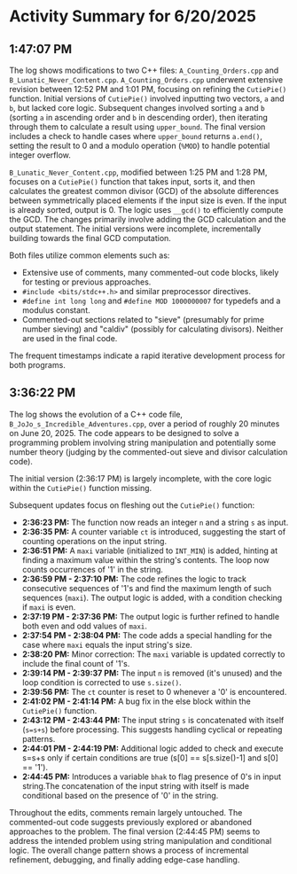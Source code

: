 # Activity Summary for 6/20/2025

## 1:47:07 PM
The log shows modifications to two C++ files: `A_Counting_Orders.cpp` and `B_Lunatic_Never_Content.cpp`.  `A_Counting_Orders.cpp` underwent extensive revision between 12:52 PM and 1:01 PM, focusing on refining the `CutiePie()` function.  Initial versions of `CutiePie()` involved inputting two vectors, `a` and `b`, but lacked core logic.  Subsequent changes involved sorting `a` and `b` (sorting `a` in ascending order and `b` in descending order), then iterating through them to calculate a result using `upper_bound`. The final version includes a check to handle cases where `upper_bound` returns `a.end()`, setting the result to 0 and a modulo operation (`%MOD`) to handle potential integer overflow.

`B_Lunatic_Never_Content.cpp`, modified between 1:25 PM and 1:28 PM,  focuses on a `CutiePie()` function that takes input, sorts it, and then calculates the greatest common divisor (GCD) of the absolute differences between symmetrically placed elements if the input size is even. If the input is already sorted, output is 0.  The logic uses `__gcd()` to efficiently compute the GCD.  The changes primarily involve adding the GCD calculation and the output statement.  The initial versions were incomplete, incrementally building towards the final GCD computation.


Both files utilize common elements such as:

*   Extensive use of comments, many commented-out code blocks, likely for testing or previous approaches.
*   `#include <bits/stdc++.h>` and similar preprocessor directives.
*   `#define int long long` and `#define MOD 1000000007` for typedefs and a modulus constant.
*   Commented-out sections related to "sieve" (presumably for prime number sieving) and "caldiv" (possibly for calculating divisors).  Neither are used in the final code.


The frequent timestamps indicate a rapid iterative development process for both programs.


## 3:36:22 PM
The log shows the evolution of a C++ code file, `B_JoJo_s_Incredible_Adventures.cpp`, over a period of roughly 20 minutes on June 20, 2025.  The code appears to be designed to solve a programming problem involving string manipulation and potentially some number theory (judging by the commented-out sieve and divisor calculation code).


The initial version (2:36:17 PM) is largely incomplete, with the core logic within the `CutiePie()` function missing.

Subsequent updates focus on fleshing out the `CutiePie()` function:

* **2:36:23 PM:**  The function now reads an integer `n` and a string `s` as input.
* **2:36:35 PM:** A counter variable `ct` is introduced, suggesting the start of counting operations on the input string.
* **2:36:51 PM:** A `maxi` variable (initialized to `INT_MIN`) is added, hinting at finding a maximum value within the string's contents. The loop now counts occurrences of '1' in the string.
* **2:36:59 PM - 2:37:10 PM:** The code refines the logic to track consecutive sequences of '1's and find the maximum length of such sequences (`maxi`). The output logic is added, with a condition checking if `maxi` is even.
* **2:37:19 PM - 2:37:36 PM:** The output logic is further refined to handle both even and odd values of `maxi`.
* **2:37:54 PM - 2:38:04 PM:** The code adds a special handling for the case where `maxi` equals the input string's size.
* **2:38:20 PM:**  Minor correction: The `maxi` variable is updated correctly to include the final count of '1's.
* **2:39:14 PM - 2:39:37 PM:** The input `n` is removed (it's unused) and the loop condition is corrected to use `s.size()`.
* **2:39:56 PM:** The `ct` counter is reset to 0 whenever a '0' is encountered.
* **2:41:02 PM - 2:41:14 PM:** A bug fix in the else block within the `CutiePie()` function.
* **2:43:12 PM - 2:43:44 PM:** The input string `s` is concatenated with itself (`s=s+s`) before processing.  This suggests handling cyclical or repeating patterns.
* **2:44:01 PM - 2:44:19 PM:** Additional logic added to check and execute s=s+s only if certain conditions are true (s[0] == s[s.size()-1] and s[0] == '1').  
* **2:44:45 PM:** Introduces a variable `bhak` to flag presence of 0's in input string.The concatenation of the input string with itself is made conditional based on the presence of '0' in the string.


Throughout the edits, comments remain largely untouched.  The commented-out code suggests previously explored or abandoned approaches to the problem. The final version (2:44:45 PM) seems to address the intended problem using string manipulation and conditional logic.  The overall change pattern shows a process of incremental refinement, debugging, and finally adding edge-case handling.
